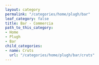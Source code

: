 ```yaml
---
layout: category
permalink: "/categories/home/plugh/bar"
leaf_category: false
title: Bar - Commercia
path_to_this_category:
- Home
- Plugh
- Bar
child_categories:
- name: Cruts
  url: "/categories/home/plugh/bar/cruts"
---
```

